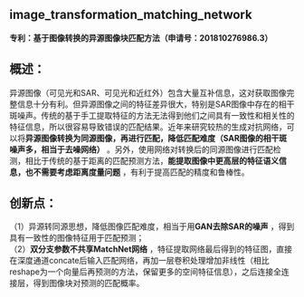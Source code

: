 ## image_transformation_matching_network   
**专利：基于图像转换的异源图像块匹配方法（申请号：201810276986.3）**     
## 概述：
异源图像（可见光和SAR、可见光和近红外）包含大量互补信息，这对获取图像完整信息十分有利。但异源图像之间的特征差异很大，特别是SAR图像中存在的相干斑噪声。传统的基于手工提取特征的方法无法得到他们之间具有一致性和相关性的特征信息，所以很容易导致错误的匹配结果。近年来研究较热的生成对抗网络，可以将**异源图像转换为同源图像，再进行匹配，降低匹配难度（SAR图像的相干斑噪声多，相当于去噪网络）** 。另外，使用网络对转换后的同源图像进行匹配检测，相比于传统的基于距离的匹配预测方法，**能提取图像中更高层的特征语义信息，也不需要考虑距离度量问题** ，有利于提高匹配的精度和鲁棒性。   
## 创新点：	
（1）异源转同源思想，降低图像匹配难度，相当于用**GAN去除SAR的噪声** ，得到具有一致性的图像特征用于匹配预测；   
（2）**双分支参数不共享MatchNet网络** ，特征提取网络最后得到的特征图，直接在深度通道concate后输入匹配网络，再加一层卷积处理增加非线性（相比reshape为一个向量后再预测的方法，保留更多的空间特征信息），之后连接全连接层，得到图像块对预测的匹配概率。  



